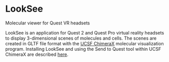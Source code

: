 # LookSee
Molecular viewer for Quest VR headsets

LookSee is an application for Quest 2 and Quest Pro virtual reality headsets
to display 3-dimensional scenes of molecules and cells.  The scenes are created
in GLTF file format with the [UCSF ChimeraX](https://www.rbvi.ucsf.edu/chimerax/)
molecular visualization program.  Installing LookSee and using the Send to Quest
tool within UCSF ChimeraX are described
[here](https://www.rbvi.ucsf.edu/chimerax/data/looksee-mar2023/looksee.html).

